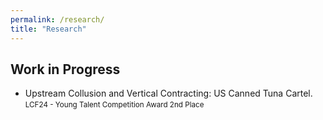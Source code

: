 ```yaml
---
permalink: /research/
title: "Research"
---
```


## Work in Progress

* Upstream Collusion and Vertical Contracting: US Canned Tuna Cartel.\
    <small>LCF24 - Young Talent Competition Award 2nd Place<small>